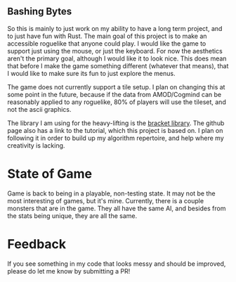 ## Bashing Bytes

So this is mainly to just work on my ability to have a long term project, and to just have fun with Rust. The main goal of this project is to make an accessible roguelike that anyone could play. I would like the game to support just using the mouse, or just the keyboard. For now the aesthetics aren't the primary goal, although I would like it to look nice. This does mean that before I make the game something different (whatever that means), that I would like to make sure its fun to just explore the menus. 

The game does not currently support a tile setup. I plan on changing this at some point in the future, because if the data from AMOD/Cogmind can be reasonably applied to any roguelike, 80% of players will use the tileset, and not the ascii graphics.

The library I am using for the heavy-lifting is the [bracket library](https://github.com/thebracket/bracket-lib). The github page also has a link to the tutorial, which this project is based on. I plan on following it in order to build up my algorithm repertoire, and help where my creativity is lacking.

# State of Game

Game is back to being in a playable, non-testing state. It may not be the most interesting of games, but it's mine. Currently, there is a couple monsters that are in the game. They all have the same AI, and besides from the stats being unique, they are all the same.

# Feedback
If you see something in my code that looks messy and should be improved, please do let me know by submitting a PR!

